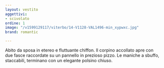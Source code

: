 ```yaml
---
layout: vestito
aggettivi:
- scivolato
ordine: 1
image: "/v1599129117/viterbo/14-V1128-VAL1496-min_xypwxc.jpg"
brand: romantic

---
```

Abito da sposa in etereo e fluttuante chiffon. Il corpino accollato apre con due fasce raccordate su un pannello in prezioso pizzo. Le maniche a sbuffo, staccabili, terminano con un elegante polsino chiuso.